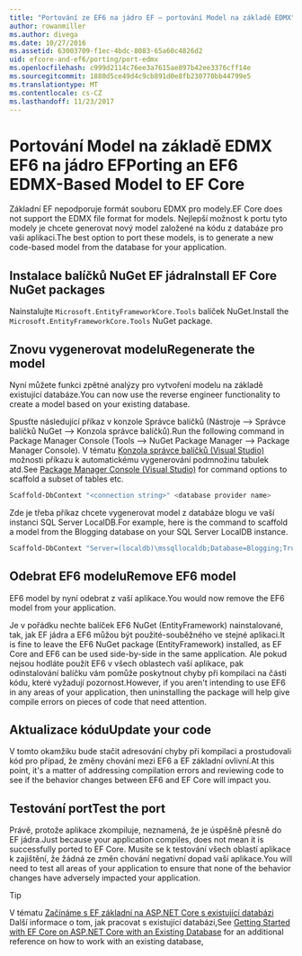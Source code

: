 ```yaml
---
title: "Portování ze EF6 na jádro EF – portování Model na základě EDMX"
author: rowanmiller
ms.author: divega
ms.date: 10/27/2016
ms.assetid: 63003709-f1ec-4bdc-8083-65a60c4826d2
uid: efcore-and-ef6/porting/port-edmx
ms.openlocfilehash: c999d2114c76ee3a7615ae897b42ee3376cff14e
ms.sourcegitcommit: 1880d5ce49d4c9cb891d0e8fb230770bb44799e5
ms.translationtype: MT
ms.contentlocale: cs-CZ
ms.lasthandoff: 11/23/2017
---
```

# <a name="porting-an-ef6-edmx-based-model-to-ef-core"></a><span data-ttu-id="f95c1-102">Portování Model na základě EDMX EF6 na jádro EF</span><span class="sxs-lookup"><span data-stu-id="f95c1-102">Porting an EF6 EDMX-Based Model to EF Core</span></span>

<span data-ttu-id="f95c1-103">Základní EF nepodporuje formát souboru EDMX pro modely.</span><span class="sxs-lookup"><span data-stu-id="f95c1-103">EF Core does not support the EDMX file format for models.</span></span> <span data-ttu-id="f95c1-104">Nejlepší možnost k portu tyto modely je chcete generovat nový model založené na kódu z databáze pro vaši aplikaci.</span><span class="sxs-lookup"><span data-stu-id="f95c1-104">The best option to port these models, is to generate a new code-based model from the database for your application.</span></span>

## <a name="install-ef-core-nuget-packages"></a><span data-ttu-id="f95c1-105">Instalace balíčků NuGet EF jádra</span><span class="sxs-lookup"><span data-stu-id="f95c1-105">Install EF Core NuGet packages</span></span>

<span data-ttu-id="f95c1-106">Nainstalujte `Microsoft.EntityFrameworkCore.Tools` balíček NuGet.</span><span class="sxs-lookup"><span data-stu-id="f95c1-106">Install the `Microsoft.EntityFrameworkCore.Tools` NuGet package.</span></span>

## <a name="regenerate-the-model"></a><span data-ttu-id="f95c1-107">Znovu vygenerovat modelu</span><span class="sxs-lookup"><span data-stu-id="f95c1-107">Regenerate the model</span></span>

<span data-ttu-id="f95c1-108">Nyní můžete funkci zpětné analýzy pro vytvoření modelu na základě existující databáze.</span><span class="sxs-lookup"><span data-stu-id="f95c1-108">You can now use the reverse engineer functionality to create a model based on your existing database.</span></span>

<span data-ttu-id="f95c1-109">Spusťte následující příkaz v konzole Správce balíčků (Nástroje –> Správce balíčků NuGet –> Konzola správce balíčků).</span><span class="sxs-lookup"><span data-stu-id="f95c1-109">Run the following command in Package Manager Console (Tools –> NuGet Package Manager –> Package Manager Console).</span></span> <span data-ttu-id="f95c1-110">V tématu [Konzola správce balíčků (Visual Studio)](../../core/miscellaneous/cli/powershell.md) možnosti příkazu k automatickému vygenerování podmnožinu tabulek atd.</span><span class="sxs-lookup"><span data-stu-id="f95c1-110">See [Package Manager Console (Visual Studio)](../../core/miscellaneous/cli/powershell.md) for command options to scaffold a subset of tables etc.</span></span>

``` powershell
Scaffold-DbContext "<connection string>" <database provider name>
```

<span data-ttu-id="f95c1-111">Zde je třeba příkaz chcete vygenerovat model z databáze blogu ve vaší instanci SQL Server LocalDB.</span><span class="sxs-lookup"><span data-stu-id="f95c1-111">For example, here is the command to scaffold a model from the Blogging database on your SQL Server LocalDB instance.</span></span>

``` powershell
Scaffold-DbContext "Server=(localdb)\mssqllocaldb;Database=Blogging;Trusted_Connection=True;" Microsoft.EntityFrameworkCore.SqlServer
```

## <a name="remove-ef6-model"></a><span data-ttu-id="f95c1-112">Odebrat EF6 modelu</span><span class="sxs-lookup"><span data-stu-id="f95c1-112">Remove EF6 model</span></span>

<span data-ttu-id="f95c1-113">EF6 model by nyní odebrat z vaší aplikace.</span><span class="sxs-lookup"><span data-stu-id="f95c1-113">You would now remove the EF6 model from your application.</span></span>

<span data-ttu-id="f95c1-114">Je v pořádku nechte balíček EF6 NuGet (EntityFramework) nainstalované, tak, jak EF jádra a EF6 můžou být použité-souběžného ve stejné aplikaci.</span><span class="sxs-lookup"><span data-stu-id="f95c1-114">It is fine to leave the EF6 NuGet package (EntityFramework) installed, as EF Core and EF6 can be used side-by-side in the same application.</span></span> <span data-ttu-id="f95c1-115">Ale pokud nejsou hodláte použít EF6 v všech oblastech vaší aplikace, pak odinstalování balíčku vám pomůže poskytnout chyby při kompilaci na části kódu, které vyžadují pozornost.</span><span class="sxs-lookup"><span data-stu-id="f95c1-115">However, if you aren't intending to use EF6 in any areas of your application, then uninstalling the package will help give compile errors on pieces of code that need attention.</span></span>

## <a name="update-your-code"></a><span data-ttu-id="f95c1-116">Aktualizace kódu</span><span class="sxs-lookup"><span data-stu-id="f95c1-116">Update your code</span></span>

<span data-ttu-id="f95c1-117">V tomto okamžiku bude stačit adresování chyby při kompilaci a prostudovali kód pro případ, že změny chování mezi EF6 a EF základní ovlivní.</span><span class="sxs-lookup"><span data-stu-id="f95c1-117">At this point, it's a matter of addressing compilation errors and reviewing code to see if the behavior changes between EF6 and EF Core will impact you.</span></span>

## <a name="test-the-port"></a><span data-ttu-id="f95c1-118">Testování port</span><span class="sxs-lookup"><span data-stu-id="f95c1-118">Test the port</span></span>

<span data-ttu-id="f95c1-119">Právě, protože aplikace zkompiluje, neznamená, že je úspěšně přesně do EF jádra.</span><span class="sxs-lookup"><span data-stu-id="f95c1-119">Just because your application compiles, does not mean it is successfully ported to EF Core.</span></span> <span data-ttu-id="f95c1-120">Musíte se k testování všech oblastí aplikace k zajištění, že žádná ze změn chování negativní dopad vaší aplikace.</span><span class="sxs-lookup"><span data-stu-id="f95c1-120">You will need to test all areas of your application to ensure that none of the behavior changes have adversely impacted your application.</span></span>

> [!TIP]
> <span data-ttu-id="f95c1-121">V tématu [Začínáme s EF základní na ASP.NET Core s existující databázi](xref:core/get-started/aspnetcore/existing-db) Další informace o tom, jak pracovat s existující databázi,</span><span class="sxs-lookup"><span data-stu-id="f95c1-121">See [Getting Started with EF Core on ASP.NET Core with an Existing Database](xref:core/get-started/aspnetcore/existing-db) for an additional reference on how to work with an existing database,</span></span> 
